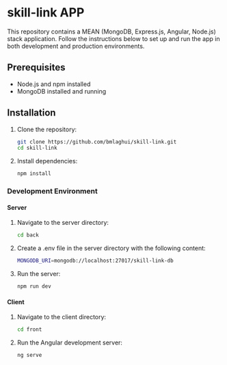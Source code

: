 # skill-link APP

This repository contains a  MEAN (MongoDB, Express.js, Angular, Node.js) stack application. Follow the instructions below to set up and run the app in both development and production environments.

## Prerequisites

- Node.js and npm installed
- MongoDB installed and running

## Installation

1. Clone the repository:

   ```bash
   git clone https://github.com/bmlaghui/skill-link.git
   cd skill-link

2. Install dependencies:

   ```bash
   npm install  

### Development Environment

#### Server

1. Navigate to the server directory:

   ```bash
   cd back

2. Create a .env file in the server directory with the following content:

   ```bash
   MONGODB_URI=mongodb://localhost:27017/skill-link-db

3. Run the server:

   ```bash
   npm run dev

#### Client

1. Navigate to the client directory:

   ```bash
   cd front

2. Run the Angular development server:

   ```bash
   ng serve







 



